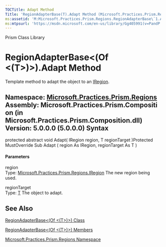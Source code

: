```yaml
---
TOCTitle: Adapt Method
Title: 'RegionAdapterBase(T).Adapt Method (Microsoft.Practices.Prism.Regions)'
ms:assetid: 'M:Microsoft.Practices.Prism.Regions.RegionAdapterBase\`1.Adapt(Microsoft.Practices.Prism.Regions.IRegion,\`0)'
ms:mtpsurl: 'https://msdn.microsoft.com/en-us/library/Gg405991(v=PandP.50)'
---
```


Prism Class Library

RegionAdapterBase&lt;(Of &lt;(T&gt;)&gt;).Adapt Method
==========================================================

Template method to adapt the object to an [IRegion](https://msdn.microsoft.com/t:microsoft.practices.prism.regions.iregion).

**Namespace:** [Microsoft.Practices.Prism.Regions](https://msdn.microsoft.com/n:microsoft.practices.prism.regions)
**Assembly:** Microsoft.Practices.Prism.Composition (in Microsoft.Practices.Prism.Composition.dll) Version: 5.0.0.0 (5.0.0.0)
Syntax
------

<span id="syntaxToggle"></span>protected abstract void Adapt( IRegion region, T regionTarget )Protected MustOverride Sub Adapt ( region As IRegion, regionTarget As T )
#### Parameters

region  
Type: [Microsoft.Practices.Prism.Regions.IRegion](https://msdn.microsoft.com/t:microsoft.practices.prism.regions.iregion)
The new region being used.

regionTarget  
Type: [T](https://msdn.microsoft.com/t:microsoft.practices.prism.regions.regionadapterbase%601)
The object to adapt.

See Also
--------

<span id="seeAlsoToggle"></span>
[RegionAdapterBase&lt;(Of &lt;(T&gt;)&gt;) Class](https://msdn.microsoft.com/t:microsoft.practices.prism.regions.regionadapterbase%601)

[RegionAdapterBase&lt;(Of &lt;(T&gt;)&gt;) Members](https://msdn.microsoft.com/allmembers.t:microsoft.practices.prism.regions.regionadapterbase%601)

[Microsoft.Practices.Prism.Regions Namespace](https://msdn.microsoft.com/n:microsoft.practices.prism.regions)
